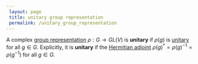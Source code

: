 ```yaml
---
 layout: page
 title: unitary group representation
 permalink: /unitary_group_representation
---
```

A complex [group representation](https://defsmath.github.io/DefsMath/group_representation) $\rho: G\to GL(V)$ is **unitary** if $\rho(g)$ is [unitary](https://defsmath.github.io/DefsMath/unitary_group) for all $g\in G$.  Explicitly, it is **unitary** if the [Hermitian adjoint](https://defsmath.github.io/DefsMath/adjoint_of_a_linear_transformation) $\rho(g)^* =  \rho(g)^{-1} = \rho(g^{-1})$ for all $g\in G$. 